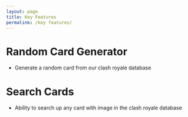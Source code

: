 ```yaml
---
layout: page
title: Key Features
permalink: /key features/
---
```

# Random Card Generator
- Generate a random card from our clash royale database
# Search Cards
- Ability to search up any card with image in the clash royale database